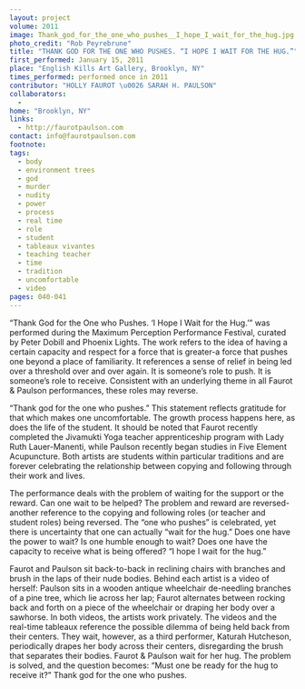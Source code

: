 ```yaml
---
layout: project
volume: 2011
image: Thank_god_for_the_one_who_pushes__I_hope_I_wait_for_the_hug.jpg
photo_credit: "Rob Peyrebrune"
title: "THANK GOD FOR THE ONE WHO PUSHES. “I HOPE I WAIT FOR THE HUG.”"
first_performed: January 15, 2011
place: "English Kills Art Gallery, Brooklyn, NY"
times_performed: performed once in 2011
contributor: "HOLLY FAUROT \u0026 SARAH H. PAULSON"
collaborators: 
  - 
home: "Brooklyn, NY"
links: 
  - http://faurotpaulson.com
contact: info@faurotpaulson.com
footnote: 
tags: 
  - body
  - environment trees
  - god
  - murder
  - nudity
  - power
  - process
  - real time
  - role
  - student
  - tableaux vivantes
  - teaching teacher
  - time
  - tradition
  - uncomfortable
  - video
pages: 040-041
---
```


“Thank God for the One who Pushes. ‘I Hope I Wait for the Hug.’” was performed during the Maximum Perception Performance Festival, curated by Peter Dobill and Phoenix Lights. The work refers to the idea of having a certain capacity and respect for a force that is greater-a force that pushes one beyond a place of familiarity. It references a sense of relief in being led over a threshold over and over again. It is someone’s role to push. It is someone’s role to receive. Consistent with an underlying theme in all Faurot & Paulson performances, these roles may reverse. 

“Thank god for the one who pushes.” This statement reflects gratitude for that which makes one uncomfortable. The growth process happens here, as does the life of the student. It should be noted that Faurot recently completed the Jivamukti Yoga teacher apprenticeship program with Lady Ruth Lauer-Manenti, while Paulson recently began studies in Five Element Acupuncture. Both artists are students within particular traditions and are forever celebrating the relationship between copying and following through their work and lives. 

The performance deals with the problem of waiting for the support or the reward. Can one wait to be helped? The problem and reward are reversed-another reference to the copying and following roles (or teacher and student roles) being reversed. The “one who pushes” is celebrated, yet there is uncertainty that one can actually “wait for the hug.” Does one have the power to wait? Is one humble enough to wait? Does one have the capacity to receive what is being offered? “I hope I wait for the hug.” 

Faurot and Paulson sit back-to-back in reclining chairs with branches and brush in the laps of their nude bodies. Behind each artist is a video of herself: Paulson sits in a wooden antique wheelchair de-needling branches of a pine tree, which lie across her lap; Faurot alternates between rocking back and forth on a piece of the wheelchair or draping her body over a sawhorse. In both videos, the artists work privately. The videos and the real-time tableaux reference the possible dilemma of being held back from their centers. They wait, however, as a third performer, Katurah Hutcheson, periodically drapes her body across their centers, disregarding the brush that separates their bodies. Faurot & Paulson wait for her hug. The problem is solved, and the question becomes: “Must one be ready for the hug to receive it?” Thank god for the one who pushes.
